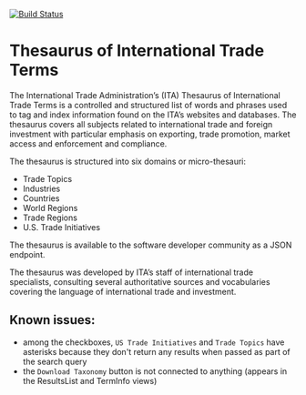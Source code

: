 [![Build Status](https://travis-ci.org/GovWizely/taxonomy-browser.svg?branch=master)](https://travis-ci.org/GovWizely/taxonomy-browser)

# Thesaurus of International Trade Terms
The International Trade Administration’s (ITA) Thesaurus of International Trade Terms is a controlled and structured list of words and phrases used to tag and index information found on the ITA’s websites and databases. The thesaurus covers all subjects related to international trade and foreign investment with particular emphasis on exporting, trade promotion, market access and enforcement and compliance.

The thesaurus is structured into six domains or micro-thesauri:
* Trade Topics
* Industries
* Countries
* World Regions
* Trade Regions
* U.S. Trade Initiatives

The thesaurus is available to the software developer community as a JSON endpoint.

The thesaurus was developed by ITA’s staff of international trade specialists, consulting several authoritative sources and vocabularies covering the language of international trade and investment.

## Known issues: 
* among the checkboxes, `US Trade Initiatives` and `Trade Topics` have asterisks because they don't return any results when passed as part of the search query
* the `Download Taxonomy` button is not connected to anything (appears in the ResultsList and TermInfo views)